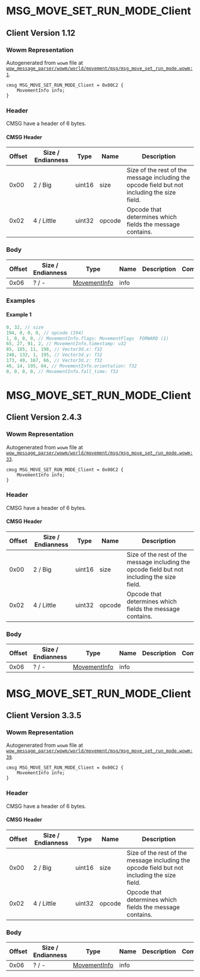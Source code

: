 # MSG_MOVE_SET_RUN_MODE_Client

## Client Version 1.12

### Wowm Representation

Autogenerated from `wowm` file at [`wow_message_parser/wowm/world/movement/msg/msg_move_set_run_mode.wowm:1`](https://github.com/gtker/wow_messages/tree/main/wow_message_parser/wowm/world/movement/msg/msg_move_set_run_mode.wowm#L1).
```rust,ignore
cmsg MSG_MOVE_SET_RUN_MODE_Client = 0x00C2 {
    MovementInfo info;
}
```
### Header

CMSG have a header of 6 bytes.

#### CMSG Header

| Offset | Size / Endianness | Type   | Name   | Description |
| ------ | ----------------- | ------ | ------ | ----------- |
| 0x00   | 2 / Big           | uint16 | size   | Size of the rest of the message including the opcode field but not including the size field.|
| 0x02   | 4 / Little        | uint32 | opcode | Opcode that determines which fields the message contains.|

### Body

| Offset | Size / Endianness | Type | Name | Description | Comment |
| ------ | ----------------- | ---- | ---- | ----------- | ------- |
| 0x06 | ? / - | [MovementInfo](movementinfo.md) | info |  |  |

### Examples

#### Example 1

```c
0, 32, // size
194, 0, 0, 0, // opcode (194)
1, 0, 0, 0, // MovementInfo.flags: MovementFlags  FORWARD (1)
65, 27, 91, 2, // MovementInfo.timestamp: u32
85, 185, 11, 198, // Vector3d.x: f32
248, 132, 1, 195, // Vector3d.y: f32
173, 49, 167, 66, // Vector3d.z: f32
46, 14, 195, 64, // MovementInfo.orientation: f32
0, 0, 0, 0, // MovementInfo.fall_time: f32
```
# MSG_MOVE_SET_RUN_MODE_Client

## Client Version 2.4.3

### Wowm Representation

Autogenerated from `wowm` file at [`wow_message_parser/wowm/world/movement/msg/msg_move_set_run_mode.wowm:33`](https://github.com/gtker/wow_messages/tree/main/wow_message_parser/wowm/world/movement/msg/msg_move_set_run_mode.wowm#L33).
```rust,ignore
cmsg MSG_MOVE_SET_RUN_MODE_Client = 0x00C2 {
    MovementInfo info;
}
```
### Header

CMSG have a header of 6 bytes.

#### CMSG Header

| Offset | Size / Endianness | Type   | Name   | Description |
| ------ | ----------------- | ------ | ------ | ----------- |
| 0x00   | 2 / Big           | uint16 | size   | Size of the rest of the message including the opcode field but not including the size field.|
| 0x02   | 4 / Little        | uint32 | opcode | Opcode that determines which fields the message contains.|

### Body

| Offset | Size / Endianness | Type | Name | Description | Comment |
| ------ | ----------------- | ---- | ---- | ----------- | ------- |
| 0x06 | ? / - | [MovementInfo](movementinfo.md) | info |  |  |

# MSG_MOVE_SET_RUN_MODE_Client

## Client Version 3.3.5

### Wowm Representation

Autogenerated from `wowm` file at [`wow_message_parser/wowm/world/movement/msg/msg_move_set_run_mode.wowm:39`](https://github.com/gtker/wow_messages/tree/main/wow_message_parser/wowm/world/movement/msg/msg_move_set_run_mode.wowm#L39).
```rust,ignore
cmsg MSG_MOVE_SET_RUN_MODE_Client = 0x00C2 {
    MovementInfo info;
}
```
### Header

CMSG have a header of 6 bytes.

#### CMSG Header

| Offset | Size / Endianness | Type   | Name   | Description |
| ------ | ----------------- | ------ | ------ | ----------- |
| 0x00   | 2 / Big           | uint16 | size   | Size of the rest of the message including the opcode field but not including the size field.|
| 0x02   | 4 / Little        | uint32 | opcode | Opcode that determines which fields the message contains.|

### Body

| Offset | Size / Endianness | Type | Name | Description | Comment |
| ------ | ----------------- | ---- | ---- | ----------- | ------- |
| 0x06 | ? / - | [MovementInfo](movementinfo.md) | info |  |  |

